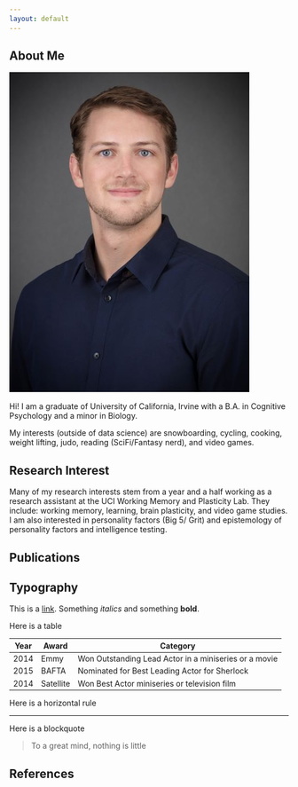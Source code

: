 ```yaml
---
layout: default
---
```


## About Me

<img class="profile-picture" src="ChrisKoniniec_Sm.jpg">

Hi! I am a graduate of University of California, Irvine with a B.A. in Cognitive Psychology and a minor in Biology. 

My interests (outside of data science) are snowboarding, cycling, cooking, weight lifting, judo, reading (SciFi/Fantasy nerd), and video games.

## Research Interest

Many of my research interests stem from a year and a half working as a research assistant at the UCI Working Memory and Plasticity Lab. They include: working memory, learning, brain plasticity, and video game studies. I am also interested in personality factors (Big 5/ Grit) and epistemology of personality factors and intelligence testing.

## Publications


## Typography

This is a [link](http://google.com). Something *italics* and something **bold**.

Here is a table

Year | Award | Category
-----|-------|--------
2014 | Emmy  | Won Outstanding Lead Actor in a miniseries or a movie
2015 | BAFTA | Nominated for Best Leading Actor for Sherlock
2014 | Satellite | Won Best Actor miniseries or television film

Here is a horizontal rule

---

Here is a blockquote

> To a great mind, nothing is little

## References
